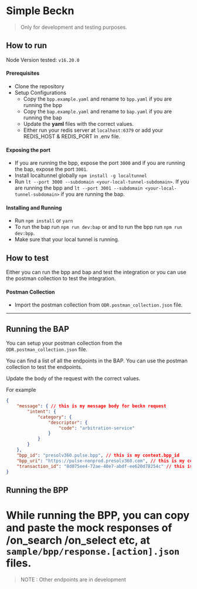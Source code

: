 # Simple Beckn

>Only for development and testing purposes.


## How to run

Node Version tested: `v16.20.0`

#### Prerequisites

- Clone the repository
- Setup Configurations
  - Copy the `bpp.example.yaml` and rename to `bpp.yaml` if you are running the bpp
  - Copy the `bap.example.yaml` and rename to `bap.yaml` if you are running the bap
  - Update the **yaml** files with the correct values.
  - Either run your redis server at `localhost:6379` or add your REDIS_HOST & REDIS_PORT in .env file.

#### Exposing the port
- If you are running the bpp, expose the port `3000` and if you are running the bap, expose the port `3001`.
- Install localtunnel globally `npm install -g localtunnel`
- Run `lt --port 3000 --subdomain <your-local-tunnel-subdomain>`.
If you are running the bpp and `lt --port 3001 --subdomain <your-local-tunnel-subdomain>` if you are running the bap.

#### Installing and Running
- Run `npm install` or `yarn`
- To run the bap run `npm run dev:bap` or  and to run the bpp run `npm run dev:bpp`.
- Make sure that your local tunnel is running.


## How to test
Either you can run the bpp and bap and test the integration or you can use the postman collection to test the integration.

#### Postman Collection

- Import the postman collection from `ODR.postman_collection.json` file.



---

## Running the BAP

You can setup your postman collection from the `ODR.postman_collection.json` file.

You can find a list of all the endpoints in the BAP. You can use the postman collection to test the endpoints.

Update the body of the request with the correct values.

For example
```json
{
    "message": { // this is my message body for beckn request
        "intent": {
            "category": {
                "descriptor": {
                    "code": "arbitration-service"
                }
            }
        }
    },
    "bpp_id": "presolv360.pulse.bpp", // this is my context.bpp_id
    "bpp_uri": "https://pulse-nonprod.presolv360.com", // this is my context.bpp_uri 
    "transaction_id": "8d075ee4-72ae-40e7-abdf-ee620d78254c" // this is my context.transaction_id [Optional]
}
```

## Running the BPP

While running the BPP, you can copy and paste the mock responses of /on_search /on_select etc, at `sample/bpp/response.[action].json` files.
=======
> NOTE : Other endpoints are in development
